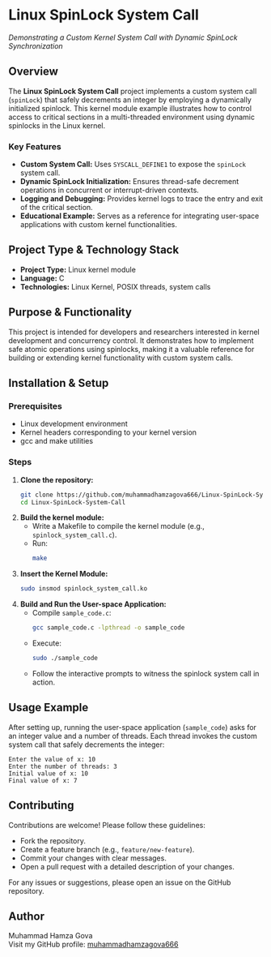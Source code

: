 # Linux SpinLock System Call
*Demonstrating a Custom Kernel System Call with Dynamic SpinLock Synchronization*

## Overview
The **Linux SpinLock System Call** project implements a custom system call (`spinLock`) that safely decrements an integer by employing a dynamically initialized spinlock. This kernel module example illustrates how to control access to critical sections in a multi-threaded environment using dynamic spinlocks in the Linux kernel.

### Key Features
- **Custom System Call:** Uses `SYSCALL_DEFINE1` to expose the `spinLock` system call.
- **Dynamic SpinLock Initialization:** Ensures thread-safe decrement operations in concurrent or interrupt-driven contexts.
- **Logging and Debugging:** Provides kernel logs to trace the entry and exit of the critical section.
- **Educational Example:** Serves as a reference for integrating user-space applications with custom kernel functionalities.

## Project Type & Technology Stack
- **Project Type:** Linux kernel module
- **Language:** C
- **Technologies:** Linux Kernel, POSIX threads, system calls

## Purpose & Functionality
This project is intended for developers and researchers interested in kernel development and concurrency control. It demonstrates how to implement safe atomic operations using spinlocks, making it a valuable reference for building or extending kernel functionality with custom system calls.

## Installation & Setup

### Prerequisites
- Linux development environment
- Kernel headers corresponding to your kernel version
- gcc and make utilities

### Steps
1. **Clone the repository:**
   ```sh
   git clone https://github.com/muhammadhamzagova666/Linux-SpinLock-System-Call.git
   cd Linux-SpinLock-System-Call
   ```
2. **Build the kernel module:**
   - Write a Makefile to compile the kernel module (e.g., `spinlock_system_call.c`).
   - Run:
     ```sh
     make
     ```
3. **Insert the Kernel Module:**
   ```sh
   sudo insmod spinlock_system_call.ko
   ```
4. **Build and Run the User-space Application:**
   - Compile `sample_code.c`:
     ```sh
     gcc sample_code.c -lpthread -o sample_code
     ```
   - Execute:
     ```sh
     sudo ./sample_code
     ```
   - Follow the interactive prompts to witness the spinlock system call in action.

## Usage Example
After setting up, running the user-space application (`sample_code`) asks for an integer value and a number of threads. Each thread invokes the custom system call that safely decrements the integer:
```
Enter the value of x: 10
Enter the number of threads: 3
Initial value of x: 10
Final value of x: 7
```

## Contributing
Contributions are welcome! Please follow these guidelines:
- Fork the repository.
- Create a feature branch (e.g., `feature/new-feature`).
- Commit your changes with clear messages.
- Open a pull request with a detailed description of your changes.

For any issues or suggestions, please open an issue on the GitHub repository.

## Author
Muhammad Hamza Gova  
Visit my GitHub profile: [muhammadhamzagova666](https://github.com/muhammadhamzagova666)
